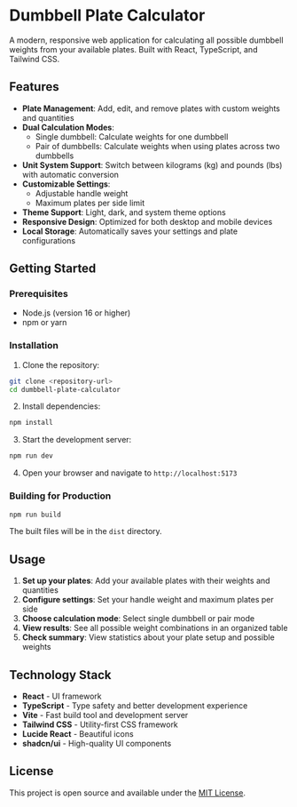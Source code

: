 # Dumbbell Plate Calculator

A modern, responsive web application for calculating all possible dumbbell weights from your available plates. Built with React, TypeScript, and Tailwind CSS.

## Features

- **Plate Management**: Add, edit, and remove plates with custom weights and quantities
- **Dual Calculation Modes**: 
  - Single dumbbell: Calculate weights for one dumbbell
  - Pair of dumbbells: Calculate weights when using plates across two dumbbells
- **Unit System Support**: Switch between kilograms (kg) and pounds (lbs) with automatic conversion
- **Customizable Settings**:
  - Adjustable handle weight
  - Maximum plates per side limit
- **Theme Support**: Light, dark, and system theme options
- **Responsive Design**: Optimized for both desktop and mobile devices
- **Local Storage**: Automatically saves your settings and plate configurations

## Getting Started

### Prerequisites

- Node.js (version 16 or higher)
- npm or yarn

### Installation

1. Clone the repository:
```bash
git clone <repository-url>
cd dumbbell-plate-calculator
```

2. Install dependencies:
```bash
npm install
```

3. Start the development server:
```bash
npm run dev
```

4. Open your browser and navigate to `http://localhost:5173`

### Building for Production

```bash
npm run build
```

The built files will be in the `dist` directory.

## Usage

1. **Set up your plates**: Add your available plates with their weights and quantities
2. **Configure settings**: Set your handle weight and maximum plates per side
3. **Choose calculation mode**: Select single dumbbell or pair mode
4. **View results**: See all possible weight combinations in an organized table
5. **Check summary**: View statistics about your plate setup and possible weights

## Technology Stack

- **React** - UI framework
- **TypeScript** - Type safety and better development experience
- **Vite** - Fast build tool and development server
- **Tailwind CSS** - Utility-first CSS framework
- **Lucide React** - Beautiful icons
- **shadcn/ui** - High-quality UI components

## License

This project is open source and available under the [MIT License](LICENSE).
